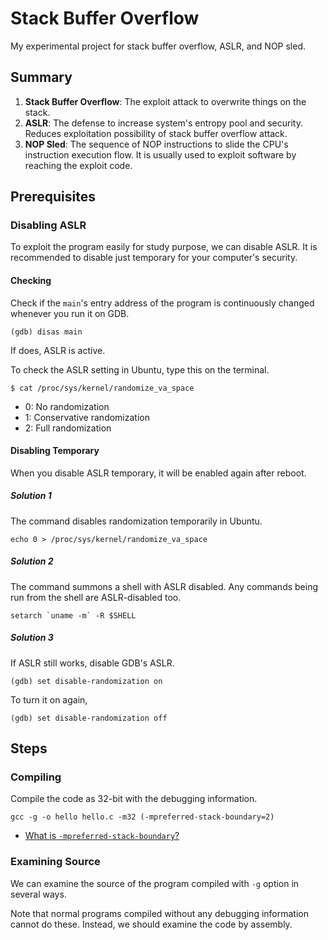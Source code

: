 # Stack Buffer Overflow
My experimental project for stack buffer overflow, ASLR, and NOP sled.

## Summary
1. **Stack Buffer Overflow**: The exploit attack to overwrite things on the stack.
2. **ASLR**: The defense to increase system's entropy pool and security. Reduces exploitation possibility of stack buffer overflow attack.
3. **NOP Sled**: The sequence of NOP instructions to slide the CPU's instruction execution flow. It is usually used to exploit software by reaching the exploit code.

## Prerequisites
### Disabling ASLR
To exploit the program easily for study purpose, we can disable ASLR. It is recommended to disable just temporary for your computer's security.

#### Checking
Check if the `main`'s entry address of the program is continuously changed whenever you run it on GDB.

    (gdb) disas main

If does, ASLR is active.

To check the ASLR setting in Ubuntu, type this on the terminal.
      
    $ cat /proc/sys/kernel/randomize_va_space

* 0: No randomization
* 1: Conservative randomization
* 2: Full randomization

#### Disabling Temporary
When you disable ASLR temporary, it will be enabled again after reboot.

##### Solution 1
The command disables randomization temporarily in Ubuntu.

    echo 0 > /proc/sys/kernel/randomize_va_space

##### Solution 2
The command summons a shell with ASLR disabled. Any commands being run from the shell are ASLR-disabled too.

    setarch `uname -m` -R $SHELL

##### Solution 3
If ASLR still works, disable GDB's ASLR.

    (gdb) set disable-randomization on

To turn it on again,

    (gdb) set disable-randomization off

## Steps
### Compiling
Compile the code as 32-bit with the debugging information.

    gcc -g -o hello hello.c -m32 (-mpreferred-stack-boundary=2)

* [What is `-mpreferred-stack-boundary`?](https://github.com/reruo321/CPP-Self-Study/blob/master/CS/Assembly/GCC/-mpreferred-stack-boundary/README.md)

### Examining Source
We can examine the source of the program compiled with `-g` option in several ways.

Note that normal programs compiled without any debugging information cannot do these. Instead, we should examine the code by assembly.
